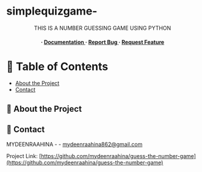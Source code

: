 # simplequizgame-
<div align='center'>

<p>THIS IS A NUMBER GUESSING GAME USING PYTHON</p>

<h4> <span> · </span> <a href="https://github.com/MydeenRaahia/guess-the-number-game/blob/master/README.md"> Documentation </a> <span> · </span> <a href="https://github.com/MydeenRaahia/guess-the-number-game/issues"> Report Bug </a> <span> · </span> <a href="https://github.com/MydeenRaahia/guess-the-number-game/issues"> Request Feature </a> </h4>


</div>

# :notebook_with_decorative_cover: Table of Contents

- [About the Project](#star2-about-the-project)
- [Contact](#handshake-contact)


## :star2: About the Project

## :handshake: Contact

MYDEENRAAHINA - - mydeenraahina862@gmail.com

Project Link: [https://github.com/mydeenraahina/guess-the-number-game](https://github.com/mydeenraahina/guess-the-number-game)
